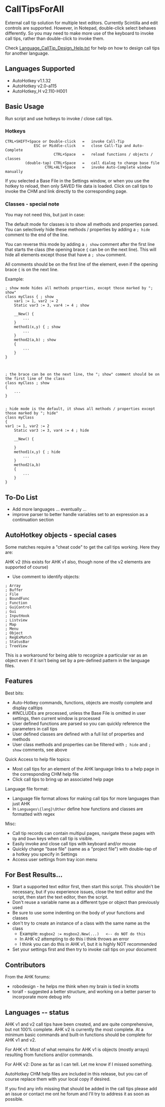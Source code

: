 # CallTipsForAll
External call tip solution for multiple text editors.  Currently Scintilla and edit controls are supported.  However, in Notepad, double-click select behaves differently.  So you may need to make more use of the keyboard to invoke call tips, rather than double-click to invoke them.

Check [Language_CallTip_Design_Help.txt](./Language_CallTip_Design_Help.txt) for help on how to design call tips for another language.

## Languages Supported
* AutoHotkey v1.1.32
* AutoHotkey v2.0-a115
* AutoHotkey_H v2.110-H001

## Basic Usage

Run script and use hotkeys to invoke / close call tips.

### Hotkeys
```
CTRL+SHIFT+Space or Double-click   =   invoke Call-Tip
             ESC or Middle-click   =   close Call-Tip and Auto-Complete
                      CTRL+Space   =   reload functions / objects / classes
         (double-tap) CTRL+Space   =   call dialog to change base file
                  CTRL+ALT+Space   =   invoke Auto-Complete window manually
```

If you selected a Base File in the Settings window, or when you use the hotkey to reload, then only SAVED file data is loaded.  Click on call tips to invoke the CHM and link directly to the corresponding page.

### Classes - special note

You may not need this, but just in case:

The default mode for classes is to show all methods and properties parsed.  You can selectively hide these methods / properties by adding a `; hide` comment to the end of the line.

You can reverse this mode by adding a `; show` comment after the first line that starts the class (the opening brace `{` can be on the next line).  This will hide all elements except those that have a `; show` comment.

All comments should be on the first line of the element, even if the opening brace `{` is on the next line.

Example:

```
; show mode hides all methods properties, except those marked by "; show"
class myClass { ; show
    var1 := 1, var2 := 2
    Static var3 := 3, var4 := 4 ; show
	
    __New() {
		...
    }
    method1(x,y) { ; show
		...
    }
    method2(a,b) ; show
	{
		...
    }
}



; the brace can be on the next line, the "; show" comment should be on the first line of the class
class myClass ; show
{
	...
}


; hide mode is the default, it shows all methods / properties except those marked by "; hide"
class myClass
{
var1 := 1, var2 := 2
    Static var3 := 3, var4 := 4 ; hide
	
    __New() {
		
    }
    method1(x,y) { ; hide
		...
    }
    method2(a,b)
	{
		...
    }
}
```

## To-Do List
* Add more languages ... eventually ...
* improve parser to better handle variables set to an expression as a continuation section

## AutoHotkey objects - special cases

Some matches require a "cheat code" to get the call tips working.  Here they are:

AHK v2 (this exists for AHK v1 also, though none of the v2 elements are supported of course)
* Use comment to identify objects:
```
; Array
; Buffer
; File
; BoundFunc
; Function
; GuiControl
; Gui
; InputHook
; Listview
; Map
; Menu
; Object
; RegExMatch
; StatusBar
; TreeView
```

This is a workaround for being able to recognize a particular var as an object even if it isn't being set by a pre-defined pattern in the language files.

## Features

Best bits:
* Auto-Hotkey commands, functions, objects are mostly complete and display calltips
* #INCLUDEs are processed, unless the Base File is omitted in user settings, then current window is processed
* User defined functions are parsed so you can quickly reference the parameters in call tips
* User defined classes are defined with a full list of properties and methods
* User class methods and properties can be filtered with `; hide` and `; show` comments, see above

Quick Access to help file topics:
* Most call tips for an element of the AHK language links to a help page in the corresponding CHM help file
* Click call tips to bring up an associated help page

Language file format:
* Language file format allows for making call tips for more languages than just AHK
* In `Languages\{lang}\Other` define how functions and classes are formatted with regex

Misc:
* Call tip records can contain multipul pages, navigate these pages with `Up` and `Down` keys when call tip is visible.
* Easily invoke and close call tips with keyboard and/or mouse
* Quickly change "base file" (same as a "project file") with double-tap of a hotkey you specify in Settings
* Access user settings from tray icon menu

## For Best Results...
* Start a supported text editor first, then start this script.  This shouldn't be necessary, but if you experience issues, close the text editor and the script, then start the text editor, then the script.
* Don't reuse a variable name as a different type or object than previously used
* Be sure to use some indenting on the body of your functions and classes
* don't try to create an instance of a class with the same name as the class
    * Example:  `msgbox2 := msgbox2.New(...)   <-- do NOT do this`
    * In AHK v2 attempting to do this i think throws an error
    * I think you can do this in AHK v1, but it is highly NOT recommended
* Set your settings first and then try to invoke call tips on your document

## Contributors
From the AHK forums:
* robodesign - he helps me think when my brain is tied in knotts
* toralf - suggested a better structure, and working on a better parser to incorporate more debug info

## Languages -- status

AHK v1 and v2 call tips have been created, and are quite comprehensive, but not 100% complete.  AHK v2 is currently the most complete.  At a minimum basic commands and built-in functions should be complete for AHK v1 and v2.

For AHK v1:
Most of what remains for AHK v1 is objects (mostly arrays) resulting from functions and/or commands.

For AHK v2:  Done as far as I can tell.  Let me know if I missed something.

AutoHotkey CHM help files are included in this release, but you can of course replace them with your local copy if desired.

If you find any info missing that should be added in the call tips please add an issue or contact me ont he forum and I'll try to address it as soon as possible.

